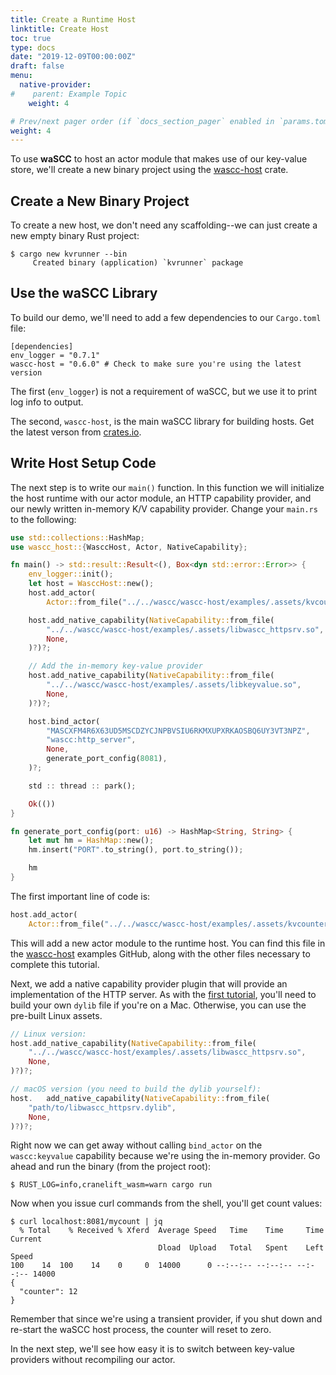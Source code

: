 ```yaml
---
title: Create a Runtime Host
linktitle: Create Host
toc: true
type: docs
date: "2019-12-09T00:00:00Z"
draft: false
menu:
  native-provider:
#    parent: Example Topic
    weight: 4

# Prev/next pager order (if `docs_section_pager` enabled in `params.toml`)
weight: 4
---
```


To use **waSCC** to host an actor module that makes use of our key-value store, we'll create a new binary project using the [wascc-host](https://crates.io/crates/wascc-host) crate.

## Create a New Binary Project

To create a new host, we don't need any scaffolding--we can just create a new empty binary Rust project:

```shell
$ cargo new kvrunner --bin
     Created binary (application) `kvrunner` package
```

## Use the waSCC Library

To build our demo, we'll need to add a few dependencies to our `Cargo.toml` file:

```
[dependencies]
env_logger = "0.7.1"
wascc-host = "0.6.0" # Check to make sure you're using the latest version
```

The first (`env_logger`) is not a requirement of waSCC, but we use it to print log info to output.

The second, `wascc-host`, is the main waSCC library for building hosts. Get the latest verson from [crates.io](https://crates.io/crates/wascc-host).

## Write Host Setup Code

The next step is to write our `main()` function. In this function we will initialize the host runtime with our actor module, an HTTP capability provider, and our newly written in-memory K/V capability provider. Change your `main.rs` to the following:

```rust
use std::collections::HashMap;
use wascc_host::{WasccHost, Actor, NativeCapability};

fn main() -> std::result::Result<(), Box<dyn std::error::Error>> {
    env_logger::init();
    let host = WasccHost::new();
    host.add_actor(
        Actor::from_file("../../wascc/wascc-host/examples/.assets/kvcounter.wasm")?)?;

    host.add_native_capability(NativeCapability::from_file(
        "../../wascc/wascc-host/examples/.assets/libwascc_httpsrv.so",
        None,
    )?)?;

    // Add the in-memory key-value provider
    host.add_native_capability(NativeCapability::from_file(
        "../../wascc/wascc-host/examples/.assets/libkeyvalue.so",
        None,
    )?)?;

    host.bind_actor(
        "MASCXFM4R6X63UD5MSCDZYCJNPBVSIU6RKMXUPXRKAOSBQ6UY3VT3NPZ",
        "wascc:http_server",
        None,
        generate_port_config(8081),
    )?;

    std :: thread :: park();

    Ok(())
}

fn generate_port_config(port: u16) -> HashMap<String, String> {
    let mut hm = HashMap::new();
    hm.insert("PORT".to_string(), port.to_string());

    hm
}
```

The first important line of code is:

```rust
host.add_actor(
    Actor::from_file("../../wascc/wascc-host/examples/.assets/kvcounter.wasm")?)?;
```

This will add a new actor module to the runtime host. You can find this file in the [wascc-host](https://github.com/wascc/wascc-host/tree/master/examples/.assets) examples GitHub, along with the other files necessary to complete this tutorial.

Next, we add a native capability provider plugin that will provide an implementation of the HTTP server. As with the [first tutorial](/tutorials/first-actor), you'll need to build your own `dylib` file if you're on a Mac. Otherwise, you can use the pre-built Linux assets.

```rust
// Linux version:
host.add_native_capability(NativeCapability::from_file(
    "../../wascc/wascc-host/examples/.assets/libwascc_httpsrv.so",
    None,
)?)?;

// macOS version (you need to build the dylib yourself):
host.   add_native_capability(NativeCapability::from_file(
    "path/to/libwascc_httpsrv.dylib",
    None,
)?)?;
```

Right now we can get away without calling `bind_actor` on the `wascc:keyvalue` capability because we're using the in-memory provider. Go ahead and run
the binary (from the project root):

```shell
$ RUST_LOG=info,cranelift_wasm=warn cargo run
```

Now when you issue curl commands from the shell, you'll get count values:

```shell
$ curl localhost:8081/mycount | jq
  % Total    % Received % Xferd  Average Speed   Time    Time     Time  Current
                                 Dload  Upload   Total   Spent    Left  Speed
100    14  100    14    0     0  14000      0 --:--:-- --:--:-- --:--:-- 14000
{
  "counter": 12
}
```

Remember that since we're using a transient provider, if you shut down and re-start the waSCC host process, the counter will reset to zero.

In the next step, we'll see how easy it is to switch between key-value providers without recompiling our actor.
